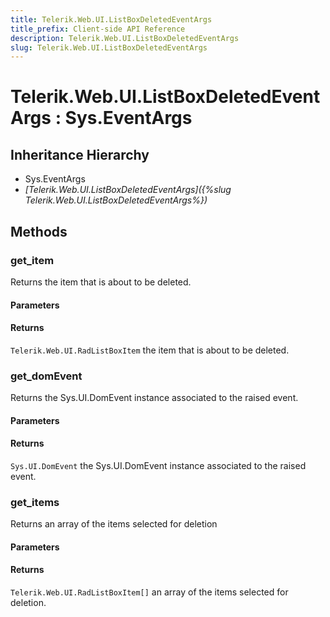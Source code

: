 ```yaml
---
title: Telerik.Web.UI.ListBoxDeletedEventArgs
title_prefix: Client-side API Reference
description: Telerik.Web.UI.ListBoxDeletedEventArgs
slug: Telerik.Web.UI.ListBoxDeletedEventArgs
---
```


# Telerik.Web.UI.ListBoxDeletedEventArgs : Sys.EventArgs 

## Inheritance Hierarchy

* Sys.EventArgs
* *[Telerik.Web.UI.ListBoxDeletedEventArgs]({%slug Telerik.Web.UI.ListBoxDeletedEventArgs%})*


## Methods

###  get_item

 Returns the item that is about to be deleted. 

#### Parameters

#### Returns

`Telerik.Web.UI.RadListBoxItem`  the item that is about to be deleted.

### get_domEvent

Returns the Sys.UI.DomEvent instance associated to the raised event.

#### Parameters

#### Returns

`Sys.UI.DomEvent` the Sys.UI.DomEvent instance associated to the raised event.

### get_items

Returns an array of the items selected for deletion 

#### Parameters

#### Returns

`Telerik.Web.UI.RadListBoxItem[]` an array of the items selected for deletion.



